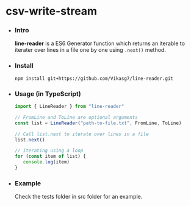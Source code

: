 # csv-write-stream

- ### Intro  
   **line-reader** is a ES6 Generator function which returns an iterable to iterater over lines in a file one by one using `.next()` method.

- ### Install  
   `npm install git+https://github.com/Vikasg7/line-reader.git`  

- ### Usage (in TypeScript)  
   ````javascript  
   import { LineReader } from "line-reader"

   // FromLine and ToLine are optional arguments
   const list = LineReader("path-to-file.txt", FromLine, ToLine)

   // Call list.next to iterate over lines in a file
   list.next()

   // Iterating using a loop
   for (const item of list) {
      console.log(item)
   }
   ````

- ### Example
   Check the tests folder in src folder for an example.